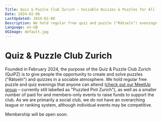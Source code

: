 ```yaml
---
Title: Quiz & Puzzle Club Zurich – Sociable Quizzes & Puzzles for All
Date: 2024-02-08
LastUpdated: 2024-02-08
Description: We hold regular free quiz and puzzle ("Rätseln") evenings that anyone can attend plus a smaller number of paid for and members-only events. Come join us!
Language: en-GB
OGImage: default.jpg
---
```

# Quiz & Puzzle Club Zurich

Founded in February 2024, the purpose of the Quiz & Puzzle Club Zurich (QuiPZ) is to give people the opportunity to create and solve puzzles ("Rätseln") and quizzes in a sociable atmosphere. We hold regular free puzzle and quiz evenings that anyone can attend ([check out our MeetUp group](https://www.meetup.com/puzzled-pint-zurich/) – currently still labelled as "Puzzled Pint Zurich"), as well as a smaller number of paid for and members-only events to raise funds to support the club. As we are primarily a social club, we do not have an overarching league or ranking system, although individual events may be competitive.

Membership will be open soon.
